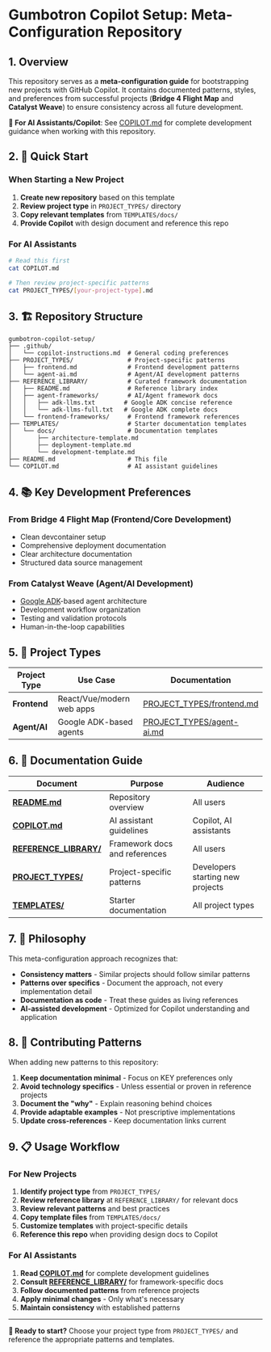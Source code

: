 # Gumbotron Copilot Setup: Meta-Configuration Repository

## 1. Overview

This repository serves as a **meta-configuration guide** for bootstrapping new projects with GitHub Copilot. It contains documented patterns, styles, and preferences from successful projects (**Bridge 4 Flight Map** and **Catalyst Weave**) to ensure consistency across all future development.

**🎯 For AI Assistants/Copilot**: See [COPILOT.md](COPILOT.md) for complete development guidance when working with this repository.

## 2. 🚀 Quick Start

### **When Starting a New Project**

1. **Create new repository** based on this template
2. **Review project type** in `PROJECT_TYPES/` directory
3. **Copy relevant templates** from `TEMPLATES/docs/`
4. **Provide Copilot** with design document and reference this repo

### **For AI Assistants**

```bash
# Read this first
cat COPILOT.md

# Then review project-specific patterns
cat PROJECT_TYPES/[your-project-type].md
```

## 3. 🏗️ Repository Structure

```
gumbotron-copilot-setup/
├── .github/
│   └── copilot-instructions.md  # General coding preferences
├── PROJECT_TYPES/               # Project-specific patterns
│   ├── frontend.md              # Frontend development patterns
│   └── agent-ai.md              # Agent/AI development patterns
├── REFERENCE_LIBRARY/           # Curated framework documentation
│   ├── README.md                # Reference library index
│   ├── agent-frameworks/        # AI/Agent framework docs
│   │   ├── adk-llms.txt        # Google ADK concise reference
│   │   └── adk-llms-full.txt   # Google ADK complete docs
│   └── frontend-frameworks/     # Frontend framework references
├── TEMPLATES/                   # Starter documentation templates
│   └── docs/                    # Documentation templates
│       ├── architecture-template.md
│       ├── deployment-template.md
│       └── development-template.md
├── README.md                    # This file
└── COPILOT.md                   # AI assistant guidelines
```

## 4. 📚 Key Development Preferences

### From Bridge 4 Flight Map (Frontend/Core Development)
- Clean devcontainer setup
- Comprehensive deployment documentation
- Clear architecture documentation
- Structured data source management

### From Catalyst Weave (Agent/AI Development)
- [Google ADK](https://google.github.io/adk-docs/)-based agent architecture
- Development workflow organization
- Testing and validation protocols
- Human-in-the-loop capabilities

## 5. 📁 Project Types

| Project Type | Use Case | Documentation |
|--------------|----------|---------------|
| **Frontend** | React/Vue/modern web apps | [PROJECT_TYPES/frontend.md](PROJECT_TYPES/frontend.md) |
| **Agent/AI** | Google ADK-based agents | [PROJECT_TYPES/agent-ai.md](PROJECT_TYPES/agent-ai.md) |

## 6. 📖 Documentation Guide

| Document | Purpose | Audience |
|----------|---------|----------|
| **[README.md](README.md)** | Repository overview | All users |
| **[COPILOT.md](COPILOT.md)** | AI assistant guidelines | Copilot, AI assistants |
| **[REFERENCE_LIBRARY/](REFERENCE_LIBRARY/)** | Framework docs and references | All users |
| **[PROJECT_TYPES/](PROJECT_TYPES/)** | Project-specific patterns | Developers starting new projects |
| **[TEMPLATES/](TEMPLATES/)** | Starter documentation | All project types |

## 7. 🎯 Philosophy

This meta-configuration approach recognizes that:

- **Consistency matters** - Similar projects should follow similar patterns
- **Patterns over specifics** - Document the approach, not every implementation detail
- **Documentation as code** - Treat these guides as living references
- **AI-assisted development** - Optimized for Copilot understanding and application

## 8. 🤝 Contributing Patterns

When adding new patterns to this repository:

1. **Keep documentation minimal** - Focus on KEY preferences only
2. **Avoid technology specifics** - Unless essential or proven in reference projects
3. **Document the "why"** - Explain reasoning behind choices
4. **Provide adaptable examples** - Not prescriptive implementations
5. **Update cross-references** - Keep documentation links current

## 9. 📋 Usage Workflow

### For New Projects

1. **Identify project type** from `PROJECT_TYPES/`
2. **Review reference library** at `REFERENCE_LIBRARY/` for relevant docs
3. **Review relevant patterns** and best practices
4. **Copy template files** from `TEMPLATES/docs/`
5. **Customize templates** with project-specific details
6. **Reference this repo** when providing design docs to Copilot

### For AI Assistants

1. **Read [COPILOT.md](COPILOT.md)** for complete development guidelines
2. **Consult [REFERENCE_LIBRARY/](REFERENCE_LIBRARY/)** for framework-specific docs
3. **Follow documented patterns** from reference projects
4. **Apply minimal changes** - Only what's necessary
5. **Maintain consistency** with established patterns

---

**🎯 Ready to start?** Choose your project type from `PROJECT_TYPES/` and reference the appropriate patterns and templates.
